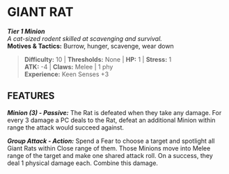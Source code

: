 # GIANT RAT

***Tier 1 Minion***  
*A cat-sized rodent skilled at scavenging and survival.*  
**Motives & Tactics:** Burrow, hunger, scavenge, wear down

> **Difficulty:** 10 | **Thresholds:** None | **HP:** 1 | **Stress:** 1  
> **ATK:** -4 | **Claws:** Melee | 1 phy  
> **Experience:** Keen Senses +3

## FEATURES

***Minion (3) - Passive:*** The Rat is defeated when they take any damage. For every 3 damage a PC deals to the Rat, defeat an additional Minion within range the attack would succeed against.

***Group Attack - Action:*** Spend a Fear to choose a target and spotlight all Giant Rats within Close range of them. Those Minions move into Melee range of the target and make one shared attack roll. On a success, they deal 1 physical damage each. Combine this damage.
